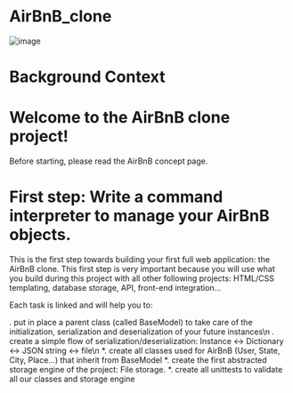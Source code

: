 # AirBnB_clone
![image](https://user-images.githubusercontent.com/106745705/203009936-2e5ced90-ca21-4443-923b-d060ae3339bf.png)

# Background Context
# Welcome to the AirBnB clone project!
Before starting, please read the AirBnB concept page.
# First step: Write a command interpreter to manage your AirBnB objects.
This is the first step towards building your first full web application: the AirBnB clone. This first step is very important because you will use what you build during this project with all other following projects: HTML/CSS templating, database storage, API, front-end integration…

Each task is linked and will help you to:

*.* put in place a parent class (called BaseModel) to take care of the initialization, serialization and deserialization of your future instances\n
*.* create a simple flow of serialization/deserialization: Instance <-> Dictionary <-> JSON string <-> file\n
*. create all classes used for AirBnB (User, State, City, Place…) that inherit from BaseModel
*. create the first abstracted storage engine of the project: File storage.
*. create all unittests to validate all our classes and storage engine
